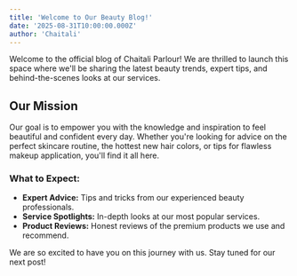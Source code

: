 ```yaml
---
title: 'Welcome to Our Beauty Blog!'
date: '2025-08-31T10:00:00.000Z'
author: 'Chaitali'
---
```


Welcome to the official blog of Chaitali Parlour! We are thrilled to launch this space where we'll be sharing the latest beauty trends, expert tips, and behind-the-scenes looks at our services.

## Our Mission

Our goal is to empower you with the knowledge and inspiration to feel beautiful and confident every day. Whether you're looking for advice on the perfect skincare routine, the hottest new hair colors, or tips for flawless makeup application, you'll find it all here.

### What to Expect:

*   **Expert Advice:** Tips and tricks from our experienced beauty professionals.
*   **Service Spotlights:** In-depth looks at our most popular services.
*   **Product Reviews:** Honest reviews of the premium products we use and recommend.

We are so excited to have you on this journey with us. Stay tuned for our next post!
